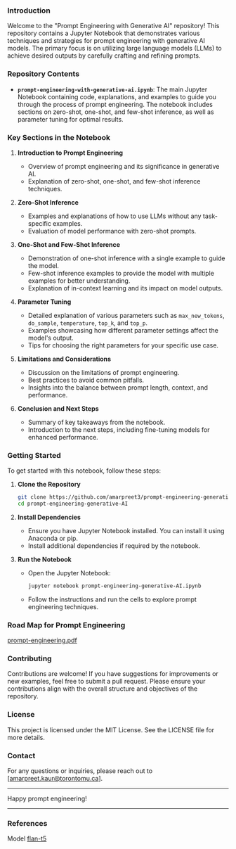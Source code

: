 ### Introduction

Welcome to the "Prompt Engineering with Generative AI" repository! This repository contains a Jupyter Notebook that demonstrates various techniques and strategies for prompt engineering with generative AI models. The primary focus is on utilizing large language models (LLMs) to achieve desired outputs by carefully crafting and refining prompts.

### Repository Contents

- **`prompt-engineering-with-generative-ai.ipynb`**: The main Jupyter Notebook containing code, explanations, and examples to guide you through the process of prompt engineering. The notebook includes sections on zero-shot, one-shot, and few-shot inference, as well as parameter tuning for optimal results.

### Key Sections in the Notebook

1. **Introduction to Prompt Engineering**
   - Overview of prompt engineering and its significance in generative AI.
   - Explanation of zero-shot, one-shot, and few-shot inference techniques.

2. **Zero-Shot Inference**
   - Examples and explanations of how to use LLMs without any task-specific examples.
   - Evaluation of model performance with zero-shot prompts.

3. **One-Shot and Few-Shot Inference**
   - Demonstration of one-shot inference with a single example to guide the model.
   - Few-shot inference examples to provide the model with multiple examples for better understanding.
   - Explanation of in-context learning and its impact on model outputs.

4. **Parameter Tuning**
   - Detailed explanation of various parameters such as `max_new_tokens`, `do_sample`, `temperature`, `top_k`, and `top_p`.
   - Examples showcasing how different parameter settings affect the model's output.
   - Tips for choosing the right parameters for your specific use case.

5. **Limitations and Considerations**
   - Discussion on the limitations of prompt engineering.
   - Best practices to avoid common pitfalls.
   - Insights into the balance between prompt length, context, and performance.

6. **Conclusion and Next Steps**
   - Summary of key takeaways from the notebook.
   - Introduction to the next steps, including fine-tuning models for enhanced performance.

### Getting Started

To get started with this notebook, follow these steps:

1. **Clone the Repository**
   ```bash
   git clone https://github.com/amarpreet3/prompt-engineering-generative-AI.git
   cd prompt-engineering-generative-AI
   ```

2. **Install Dependencies**
   - Ensure you have Jupyter Notebook installed. You can install it using Anaconda or pip.
   - Install additional dependencies if required by the notebook.

3. **Run the Notebook**
   - Open the Jupyter Notebook:
     ```bash
     jupyter notebook prompt-engineering-generative-AI.ipynb
     ```
   - Follow the instructions and run the cells to explore prompt engineering techniques.
### Road Map for Prompt Engineering 
[prompt-engineering.pdf](https://github.com/user-attachments/files/15930348/prompt-engineering.pdf)

### Contributing

Contributions are welcome! If you have suggestions for improvements or new examples, feel free to submit a pull request. Please ensure your contributions align with the overall structure and objectives of the repository.

### License

This project is licensed under the MIT License. See the LICENSE file for more details.

### Contact

For any questions or inquiries, please reach out to [amarpreet.kaur@torontomu.ca].

---

Happy prompt engineering!

---


### References

Model [flan-t5](https://www.kaggle.com/models/google/flan-t5/PyTorch/base/4)


